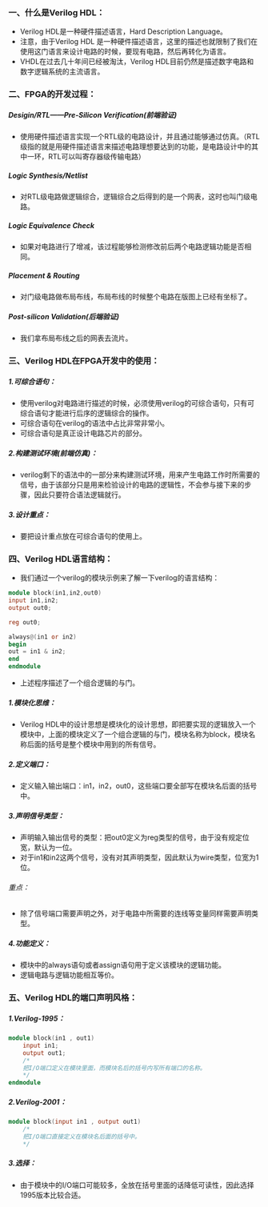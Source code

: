 ### 一、什么是Verilog HDL：
- Verilog HDL是一种硬件描述语言，Hard Description Language。
- 注意，由于Verilog HDL 是一种硬件描述语言，这里的描述也就限制了我们在使用这门语言来设计电路的时候，要现有电路，然后再转化为语言。 
- VHDL在过去几十年间已经被淘汰，Verilog HDL目前仍然是描述数字电路和数字逻辑系统的主流语言。
### 二、FPGA的开发过程：
##### Desigin/RTL——Pre-Silicon Verification(前端验证)
- 使用硬件描述语言实现一个RTL级的电路设计，并且通过能够通过仿真。（RTL级指的就是用硬件描述语言来描述电路理想要达到的功能，是电路设计中的其中一环，RTL可以叫寄存器级传输电路）
##### Logic Synthesis/Netlist
- 对RTL级电路做逻辑综合，逻辑综合之后得到的是一个网表，这时也叫门级电路。
##### Logic Equivalence Check
- 如果对电路进行了增减，该过程能够检测修改前后两个电路逻辑功能是否相同。
##### Placement & Routing
- 对门级电路做布局布线，布局布线的时候整个电路在版图上已经有坐标了。
##### Post-silicon Validation(后端验证)
- 我们拿布局布线之后的网表去流片。
### 三、Verilog HDL在FPGA开发中的使用：
##### 1.可综合语句：
- 使用verilog对电路进行描述的时候，必须使用verilog的可综合语句，只有可综合语句才能进行后序的逻辑综合的操作。
- 可综合语句在verilog的语法中占比非常非常小。
- 可综合语句是真正设计电路芯片的部分。
##### 2.构建测试环境(前端仿真)：
- verilog剩下的语法中的一部分来构建测试环境，用来产生电路工作时所需要的信号，由于该部分只是用来检验设计的电路的逻辑性，不会参与接下来的步骤，因此只要符合语法逻辑就行。
##### 3.设计重点：
- 要把设计重点放在可综合语句的使用上。
### 四、Verilog HDL语言结构：
- 我们通过一个verilog的模块示例来了解一下verilog的语言结构：
```verilog
module block(in1,in2,out0)
input in1,in2;
output out0;

reg out0;

always@(in1 or in2)
begin
out = in1 & in2;
end
endmodule
```
- 上述程序描述了一个组合逻辑的与门。
##### 1.模块化思维：
- Verilog HDL中的设计思想是模块化的设计思想，即把要实现的逻辑放入一个模块中，上面的模块定义了一个组合逻辑的与门，模块名称为block，模块名称后面的括号是整个模块中用到的所有信号。
##### 2.定义端口：
- 定义输入输出端口：in1，in2，out0，这些端口要全部写在模块名后面的括号中。
##### 3.声明信号类型：
- 声明输入输出信号的类型：把out0定义为reg类型的信号，由于没有规定位宽，默认为一位。
- 对于in1和in2这两个信号，没有对其声明类型，因此默认为wire类型，位宽为1位。
###### 重点：
- 除了信号端口需要声明之外，对于电路中所需要的连线等变量同样需要声明类型。
##### 4.功能定义：
- 模块中的always语句或者assign语句用于定义该模块的逻辑功能。
- 逻辑电路与逻辑功能相互等价。
### 五、Verilog HDL的端口声明风格：
##### 1.Verilog-1995：
```verilog
module block(in1 , out1)
	input in1;
	output out1;
	/*
	把I/O端口定义在模块里面，而模块名后的括号内写所有端口的名称。
	*/
endmodule
```
##### 2.Verilog-2001：
```verilog
module block(input in1 , output out1)
	/*
	把I/O端口直接定义在模块名后面的括号中。
	*/
```
##### 3.选择：
- 由于模块中的I/O端口可能较多，全放在括号里面的话降低可读性，因此选择1995版本比较合适。